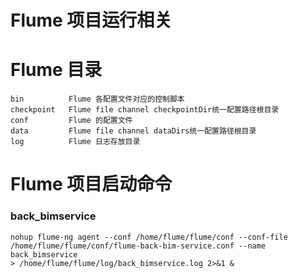 # Flume 项目运行相关

# Flume 目录

    bin          Flume 各配置文件对应的控制脚本
    checkpoint   Flume file channel checkpointDir统一配置路径根目录
    conf         Flume 的配置文件
    data         Flume file channel dataDirs统一配置路径根目录
    log          Flume 日志存放目录

# Flume 项目启动命令

### back_bimservice
    nohup flume-ng agent --conf /home/flume/flume/conf --conf-file /home/flume/flume/conf/flume-back-bim-service.conf --name back_bimservice 
    > /home/flume/flume/log/back_bimservice.log 2>&1 & 
